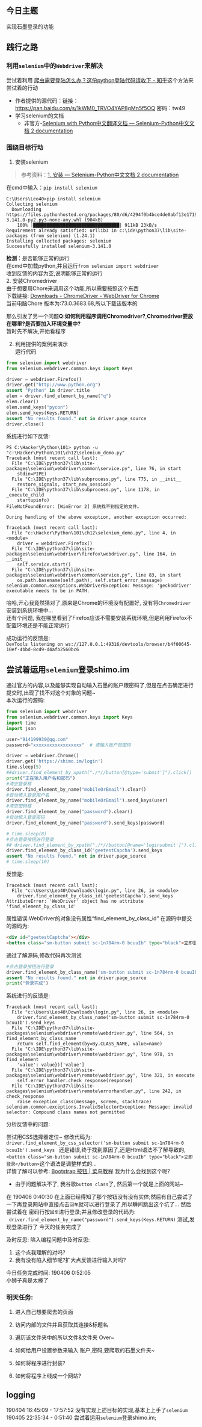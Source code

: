 ## 今日主题  
实现石墨登录的功能     
## 践行之路  
### 利用`selenium`中的`Webdriver`来解决
尝试着利用 [爬虫需要登陆怎么办？这份python登陆代码请收下 - 知乎](https://zhuanlan.zhihu.com/p/39810121)这个方法来尝试着的行动  
- 作者提供的源代码：链接：<https://pan.baidu.com/s/1kWM0_TRVO4YAP8gMn5f5OQ>  密码：tw49    
- 学习selenium的文档  
    - 非官方-[Selenium with Python中文翻译文档 — Selenium-Python中文文档 2 documentation](https://selenium-python-zh.readthedocs.io/en/latest/index.html)  


### 围绕目标行动 
1. 安装selenium   
> 参考资料：[1. 安装 — Selenium-Python中文文档 2 documentation](https://selenium-python-zh.readthedocs.io/en/latest/installation.html#python-bindings-for-selenium)  

在cmd中输入：`pip install selenium`
``` 
C:\Users\Leo40>pip install selenium
Collecting selenium
  Downloading https://files.pythonhosted.org/packages/80/d6/4294f0b4bce4de0abf13e17190289f9d0613b0a44e5dd6a7f5ca98459853/selenium-3.141.0-py2.py3-none-any.whl (904kB)
    100% |████████████████████████████████| 911kB 23kB/s
Requirement already satisfied: urllib3 in c:\ide\python37\lib\site-packages (from selenium) (1.24.1)
Installing collected packages: selenium
Successfully installed selenium-3.141.0 
``` 
**检测**：是否能够正常的运行  
在cmd中加载python,并且运行`from selenium import webdriver`  
收到反馈的内容为空,说明能够正常的运行  
2. 安装Chromedriver  
由于想要用Chore来调用这个功能,所以需要按照这个东西  
下载链接: [Downloads - ChromeDriver - WebDriver for Chrome](https://sites.google.com/a/chromium.org/chromedriver/downloads)    
当前电脑Chore 版本为:73.0.3683.68,所以下载该版本的  

那么引发了另一个问题**Q:如何利用程序调用Chromedriver?**,**Chromedriver要放在哪里?是否要加入环境变量中?**  
暂时先不解决,开始看程序 

2. 利用提供的案例来演示  
运行代码  
``` python  
from selenium import webdriver
from selenium.webdriver.common.keys import Keys

driver = webdriver.Firefox()
driver.get("http://www.python.org")
assert "Python" in driver.title
elem = driver.find_element_by_name("q")
elem.clear()
elem.send_keys("pycon")
elem.send_keys(Keys.RETURN)
assert "No results found." not in driver.page_source
driver.close()
```    

系统进行如下反馈:   

```
PS C:\Hacker\Python\101> python -u "c:\Hacker\Python\101\ch12\selenium_demo.py"
Traceback (most recent call last):
  File "C:\IDE\python37\lib\site-packages\selenium\webdriver\common\service.py", line 76, in start
    stdin=PIPE)
  File "C:\IDE\python37\lib\subprocess.py", line 775, in __init__
    restore_signals, start_new_session)
  File "C:\IDE\python37\lib\subprocess.py", line 1178, in _execute_child
    startupinfo)
FileNotFoundError: [WinError 2] 系统找不到指定的文件。

During handling of the above exception, another exception occurred:

Traceback (most recent call last):
  File "c:\Hacker\Python\101\ch12\selenium_demo.py", line 4, in <module>
    driver = webdriver.Firefox()
  File "C:\IDE\python37\lib\site-packages\selenium\webdriver\firefox\webdriver.py", line 164, in
__init__
    self.service.start()
  File "C:\IDE\python37\lib\site-packages\selenium\webdriver\common\service.py", line 83, in start
    os.path.basename(self.path), self.start_error_message)
selenium.common.exceptions.WebDriverException: Message: 'geckodriver' executable needs to be in PATH.
```   
哈哈,开心我竟然猜对了,原来是Chrome的环境没有配置好, 没有将`Chromedriver`安装到系统环境中...  
还有个问题, 我在哪里看到了Firefox应该不需要安装系统环境,但是利用Firefox不配置环境还是不能正常运行      

成功运行的反馈是:  
`DevTools listening on ws://127.0.0.1:49316/devtools/browser/b4f00645-10ef-4bbd-8cd9-d4afb2560bc6 `  

## 尝试着运用`selenium`登录shimo.im  
通过官方的内容,以及能够实现自动输入石墨的账户跟密码了,但是在点击确定进行提交时,出现了找不对这个对象的问题~  
本次运行的源码:
```python
from selenium import webdriver
from selenium.webdriver.common.keys import Keys
import time
import json

user="914199930@qq.com"
password="xxxxxxxxxxxxxxxxxx"  # 请输入账户的密码

driver = webdriver.Chrome()
driver.get('https://shimo.im/login')
time.sleep(5)
##driver.find_element_by_xpath("./*//button[@type='submit']").click()
print("正在输入用户名和密码")
#清空登录框
driver.find_element_by_name("mobileOrEmail").clear()
#自动填入登录用户名
driver.find_element_by_name("mobileOrEmail").send_keys(user)
#清空密码框
driver.find_element_by_name("password").clear()
#自动填入登录密码
driver.find_element_by_name("password").send_keys(password)

# time.sleep(8)
#点击登录按钮进行登录
## driver.find_element_by_xpath("./*//button[@name='loginsubmit']").click()
driver.find_element_by_class_id('geetestCapcha').send_keys
assert "No results found." not in driver.page_source 
# time.sleep(10)
```  
反馈是:  
```
Traceback (most recent call last):
  File "c:\Users\Leo40\Downloads\login.py", line 26, in <module>
    driver.find_element_by_class_id('geetestCapcha').send_keys
AttributeError: 'WebDriver' object has no attribute 'find_element_by_class_id'
```    
属性错误:WebDriver的对象没有属性“find_element_by_class_id” 
在源码中提交的源码为:  
```html
<div id="geetestCaptcha"></div>
<button class="sm-button submit sc-1n784rm-0 bcuuIb" type="black">立即登录</button>
```  
通过了解源码,修改代码再次测试
```python
#点击登录按钮进行登录
driver.find_element_by_class_name('sm-button submit sc-1n784rm-0 bcuuIb').send_keys
assert "No results found." not in driver.page_source 
print("登录完成")
```
系统进行的反馈是:
```
Traceback (most recent call last):
  File "c:\Users\Leo40\Downloads\login.py", line 26, in <module>
    driver.find_element_by_class_name('sm-button submit sc-1n784rm-0 bcuuIb').send_keys
  File "C:\IDE\python37\lib\site-packages\selenium\webdriver\remote\webdriver.py", line 564, in find_element_by_class_name
    return self.find_element(by=By.CLASS_NAME, value=name)
  File "C:\IDE\python37\lib\site-packages\selenium\webdriver\remote\webdriver.py", line 978, in find_element
    'value': value})['value']
  File "C:\IDE\python37\lib\site-packages\selenium\webdriver\remote\webdriver.py", line 321, in execute
    self.error_handler.check_response(response)
  File "C:\IDE\python37\lib\site-packages\selenium\webdriver\remote\errorhandler.py", line 242, in check_response
    raise exception_class(message, screen, stacktrace)
selenium.common.exceptions.InvalidSelectorException: Message: invalid selector: Compound class names not permitted
``` 
分析反馈中的问题: 

尝试用CSS选择器定位~
修改代码为: 
`driver.find_element_by_css_selector('sm-button submit sc-1n784rm-0 bcuuIb').send_keys `
还是错误,终于找到原因了,还是Html语法不了解导致的,`<button class="sm-button submit sc-1n784rm-0 bcuuIb" type="black">立即登录</button>`这个语法是调整样式的...  
详情了解可以参考: [Bootstrap 按钮 | 菜鸟教程](http://www.runoob.com/bootstrap/bootstrap-buttons.html) 
我为什么会找到这个呢?
- 由于问题解决不了, 我谷歌`button class`了, 然后第一个就是上面的网站~

在 190406 0:40:30 在上面已经得知了那个按钮没有没有实体;然后有自己尝试了一下再登录网站中直接点击`回车`就可以进行登录了,所以瞬间跳出这个坑了... 
然后尝试着在 密码行按`回车`进行登录;并且修改登录的代码为:  
` driver.find_element_by_name("password").send_keys(Keys.RETURN)` 
测试,发现登录进行了 今天的任务完成了 

及时反思: 
陷入编程问题中及时反思:
1. 这个点我理解的对吗?
2. 我有没有陷入细节呢?扩大点反馈进行输入对吗?

今日任务完成时间: 190406 0:52:05  
小狮子真是太棒了  

### 明天任务:   

1. 进入自己想要爬去的页面
2. 访问内部的文件并且获取其连接&标题名
3. 遍历该文件夹中的所以文件&文件夹
Over~

1. 如何给用户设置参数来输入 账户,密码,要爬取的石墨文件夹~
2. 如何将程序进行封装?
3. 如何将程序上线成一个网站?






## logging  
190404 16:45:09 - 17:57:52 没有实现上述目标的实现,基本上上手了`selenium` 
190405 22:35:34 - 0:51:40    尝试着运用`selenium`登录shimo.im;